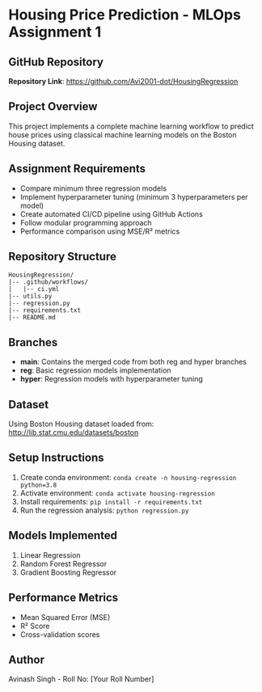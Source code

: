 # Housing Price Prediction - MLOps Assignment 1

## GitHub Repository
**Repository Link**: https://github.com/Avi2001-dot/HousingRegression

## Project Overview
This project implements a complete machine learning workflow to predict house prices using classical machine learning models on the Boston Housing dataset.

## Assignment Requirements
- Compare minimum three regression models
- Implement hyperparameter tuning (minimum 3 hyperparameters per model)
- Create automated CI/CD pipeline using GitHub Actions
- Follow modular programming approach
- Performance comparison using MSE/R² metrics

## Repository Structure
```
HousingRegression/
|-- .github/workflows/
|   |-- ci.yml
|-- utils.py
|-- regression.py
|-- requirements.txt
|-- README.md
```

## Branches
- **main**: Contains the merged code from both reg and hyper branches
- **reg**: Basic regression models implementation
- **hyper**: Regression models with hyperparameter tuning

## Dataset
Using Boston Housing dataset loaded from: http://lib.stat.cmu.edu/datasets/boston

## Setup Instructions
1. Create conda environment: `conda create -n housing-regression python=3.8`
2. Activate environment: `conda activate housing-regression`
3. Install requirements: `pip install -r requirements.txt`
4. Run the regression analysis: `python regression.py`

## Models Implemented
1. Linear Regression
2. Random Forest Regressor
3. Gradient Boosting Regressor

## Performance Metrics
- Mean Squared Error (MSE)
- R² Score
- Cross-validation scores

## Author
Avinash Singh - Roll No: [Your Roll Number] 